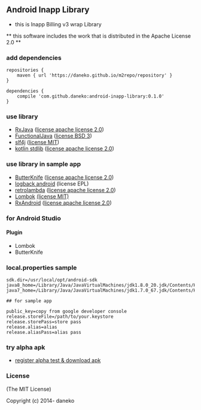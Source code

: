 ## Android Inapp Library

* this is Inapp Billing v3 wrap Library

** this software includes the work that is distributed in the Apache License 2.0 **

### add dependencies

```
repositories {
    maven { url 'https://daneko.github.io/m2repo/repository' }
}

dependencies {
    compile 'com.github.daneko:android-inapp-library:0.1.0'
}
```


### use library

* [RxJava](https://github.com/ReactiveX/RxJava) ([license apache license 2.0](https://github.com/ReactiveX/RxJava/blob/v1.0.16/LICENSE))
* [FunctionalJava](http://www.functionaljava.org/) ([license BSD 3](https://github.com/functionaljava/functionaljava/tree/v4.4#license))
* [slf4j](http://slf4j.org/) ([license MIT](http://slf4j.org/license.html))
* [kotlin stdlib](https://kotlinlang.org/api/latest/jvm/stdlib/index.html) ([license apache license 2.0](https://github.com/JetBrains/kotlin/blob/build-1.0.0-beta%2B1019/license/LICENSE.txt))

### use library in sample app

* [ButterKnife](http://jakewharton.github.io/butterknife/) ([license apache license 2.0](https://github.com/JakeWharton/butterknife/blob/master/LICENSE.txt))
* [logback android](http://tony19.github.io/logback-android/) (license EPL)
* [retrolambda](https://github.com/orfjackal/retrolambda) ([license apache license 2.0](https://github.com/orfjackal/retrolambda/blob/master/LICENSE.txt))
* [Lombok](http://projectlombok.org/) [(license MIT)](https://github.com/rzwitserloot/lombok/blob/master/LICENSE)
* [RxAndroid](https://github.com/ReactiveX/RxAndroid) ([license apache license 2.0](https://github.com/ReactiveX/RxAndroid/blob/v1.0.0/LICENSE))


### for Android Studio

#### Plugin

* Lombok
* ButterKnife

### local.properties sample

```
sdk.dir=/usr/local/opt/android-sdk
java8_home=/Library/Java/JavaVirtualMachines/jdk1.8.0_20.jdk/Contents/Home
java7_home=/Library/Java/JavaVirtualMachines/jdk1.7.0_67.jdk/Contents/Home

## for sample app

public_key=copy from google developer console
release.storeFile=/path/to/your.keystore
release.storePass=store pass
release.alias=alias
release.aliasPass=alias pass
```

### try alpha apk

* [register alpha test & download apk](https://play.google.com/apps/testing/jp.daneko.example)

### License

(The MIT License)

Copyright (c) 2014- daneko

